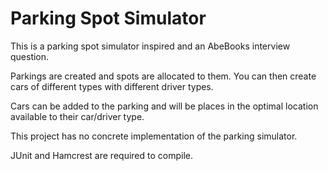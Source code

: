 Parking Spot Simulator
========

This is a parking spot simulator inspired and an AbeBooks interview question.

Parkings are created and spots are allocated to them. You can then create cars of different types with different driver types.

Cars can be added to the parking and will be places in the optimal location available to their car/driver type.

This project has no concrete implementation of the parking simulator.

JUnit and Hamcrest are required to compile.